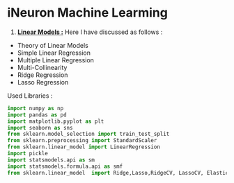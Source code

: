 # iNeuron Machine Learming
1. [**Linear Models :**](https://github.com/MohammadWasiq0786/iNeuron-Machine-Learming-/tree/main/Linear%20Models)
Here I have discussed as follows :
* Theory of Linear Models
* Simple Linear Regression
* Multiple Linear Regression
* Multi-Collinearity
* Ridge Regression
* Lasso Regression

Used Libraries : 
```python
import numpy as np 
import pandas as pd 
import matplotlib.pyplot as plt
import seaborn as sns
from sklearn.model_selection import train_test_split
from sklearn.preprocessing import StandardScaler 
from sklearn.linear_model import LinearRegression
import pickle
import statsmodels.api as sm 
import statsmodels.formula.api as smf
from sklearn.linear_model  import Ridge,Lasso,RidgeCV, LassoCV, ElasticNet, ElasticNetCV, LinearRegression
```

